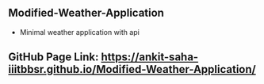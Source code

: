 ## Modified-Weather-Application
- Minimal weather application with api
## GitHub Page Link: https://ankit-saha-iiitbbsr.github.io/Modified-Weather-Application/
